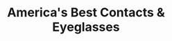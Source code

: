 ---
title: "America's Best Contacts & Eyeglasses"
url: /cypress/americas-best-contacts-und-eyeglasses/
shop: Optiker
---